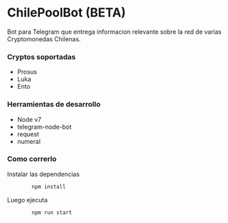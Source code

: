 ChilePoolBot (BETA)
===================

Bot para Telegram que entrega informacion relevante sobre la red de varias Cryptomonedas Chilenas.

### Cryptos soportadas
- Prosus
- Luka
- Ento

### Herramientas de desarrollo
* Node v7
* telegram-node-bot
* request
* numeral

### Como correrlo

Instalar las dependencias
```sh
        npm install
```

Luego ejecuta
```sh
        npm run start
```